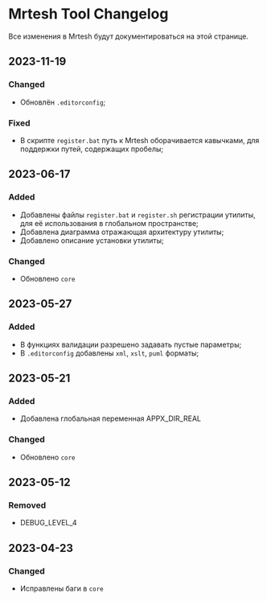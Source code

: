 # Mrtesh Tool Changelog
Все изменения в Mrtesh будут документироваться на этой странице.

## 2023-11-19
### Changed
- Обновлён `.editorconfig`;

### Fixed
- В скрипте `register.bat` путь к Mrtesh оборачивается кавычками, для поддержки путей, содержащих пробелы;

## 2023-06-17
### Added
- Добавлены файлы `register.bat` и `register.sh` регистрации утилиты, для её использования в глобальном пространстве;
- Добавлена диаграмма отражающая архитектуру утилиты;
- Добавлено описание установки утилиты;

### Changed
- Обновлено `core`

## 2023-05-27
### Added
- В функциях валидации разрешено задавать пустые параметры;
- В `.editorconfig` добавлены `xml`, `xslt`, `puml` форматы;

## 2023-05-21
### Added
- Добавлена глобальная переменная APPX_DIR_REAL

### Changed
- Обновлено `core`

## 2023-05-12
### Removed
- DEBUG_LEVEL_4

## 2023-04-23
### Changed
- Исправлены баги в `core`